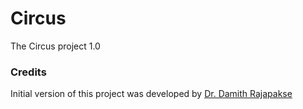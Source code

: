 # Circus

The Circus project 1.0

### Credits

Initial version of this project was developed by [Dr. Damith Rajapakse](https://github.com/damithc)
